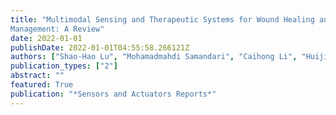 ```yaml
---
title: "Multimodal Sensing and Therapeutic Systems for Wound Healing and
Management: A Review"
date: 2022-01-01
publishDate: 2022-01-01T04:55:58.266121Z
authors: ["Shao-Hao Lu", "Mohamadmahdi Samandari", "Caihong Li", "Huijie Li", "Dongjin Song","Yi Zhang","Ali Tamayol", "Xueju Wang"]
publication_types: ["2"]
abstract: ""
featured: True
publication: "*Sensors and Actuators Reports*"
---
```

